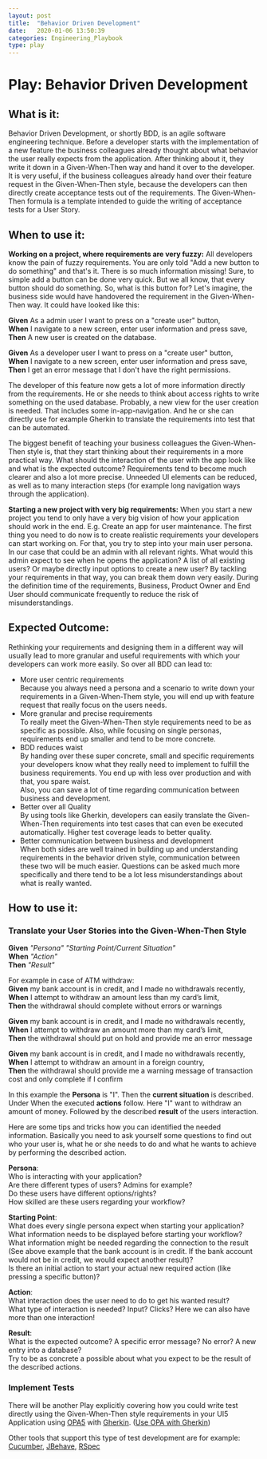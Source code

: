 ```yaml
---
layout: post
title:  "Behavior Driven Development"
date:   2020-01-06 13:50:39
categories: Engineering_Playbook
type: play
---
```



# Play: Behavior Driven Development

## What is it:

Behavior Driven Development, or shortly BDD, is an agile software engineering technique. Before a developer starts with the implementation of a new feature the business colleagues already thought about what behavior the user really expects from the application. After thinking about it, they write it down in a Given-When-Then way and hand it over to the developer. It is very useful, if the business colleagues already hand over their feature request in the Given-When-Then style, because the developers can then directly create acceptance tests out of the requirements. The Given-When-Then formula is a template intended to guide the writing of acceptance tests for a User Story.

## When to use it:

**Working on a project, where requirements are very fuzzy:** All developers know the pain of fuzzy requirements. You are only told "Add a new button to do something" and that's it. There is so much information missing! Sure, to simple add a button can be done very quick. But we all know, that every button should do something. So, what is this button for?
Let's imagine, the business side would have handovered the requirement in the Given-When-Then way. It could have looked like this:

**Given** As a admin user I want to press on a "create user" button,  
**When** I navigate to a new screen, enter user information and press save,  
**Then** A new user is created on the database.

**Given** As a developer user I want to press on a "create user" button,  
**When** I navigate to a new screen, enter user information and press save,  
**Then** I get an error message that I don't have the right permissions.

The developer of this feature now gets a lot of more information directly from the requirements. He or she needs to think about access rights to write something on the used database. Probably, a new view for the user creation is needed. That includes some in-app-navigation. And he or she can directly use for example Gherkin to translate the requirements into test that can be automated.

The biggest benefit of teaching your business colleagues the Given-When-Then style is, that they start thinking about their requirements in a more practical way. What should the interaction of the user with the app look like and what is the expected outcome? Requirements tend to become much clearer and also a lot more precise. Unneeded UI elements can be reduced, as well as to many interaction steps (for example long navigation ways through the application).

**Starting a new project with very big requirements:** When you start a new project you tend to only have a very big vision of how your application should work in the end. E.g. Create an app for user maintenance. The first thing you need to do now is to create realistic requirements your developers can start working on. For that, you try to step into your main user persona. In our case that could be an admin with all relevant rights. What would this admin expect to see when he opens the application? A list of all existing users? Or maybe directly input options to create a new user?
By tackling your requirements in that way, you can break them down very easily. During the definition time of the requirements, Business, Product Owner and End User should communicate frequently to reduce the risk of misunderstandings.



## Expected Outcome:

Rethinking your requirements and designing them in a different way will usually lead to more granular and useful requirements with which your developers can work more easily. So over all BDD can lead to:

- More user centric requirements  
Because you always need a persona and a scenario to write down your requirements in a Given-When-Them style, you will end up with feature request that really focus on the users needs.
- More granular and precise requirements  
To really meet the Given-When-Then style requirements need to be as specific as possible. Also, while focusing on single personas, requirements end up smaller and tend to be more concrete.
- BDD reduces waist  
By handing over these super concrete, small and specific requirements your developers know what they really need to implement to fulfill the business requirements. You end up with less over production and with that, you spare waist.  
Also, you can save a lot of time regarding communication between business and development.
- Better over all Quality  
By using tools like Gherkin, developers can easily translate the Given-When-Then requirements into test cases that can even be executed automatically. Higher test coverage leads to better quality.
- Better communication between business and development  
When both sides are well trained in building up and understanding requirements in the behavior driven style, communication between these two will be much easier. Questions can be asked much more specifically and there tend to be a lot less misunderstandings about what is really wanted.



## How to use it:

### Translate your User Stories into the Given-When-Then Style

**Given** *"Persona" "Starting Point/Current Situation"*  
**When** *"Action"*  
**Then** *"Result"*


For example in case of ATM withdraw:  
**Given** my bank account is in credit, and I made no withdrawals recently,  
**When**  I attempt to withdraw an amount less than my card’s limit,  
**Then** the withdrawal should complete without errors or warnings  

**Given** my bank account is in credit, and I made no withdrawals recently,    
**When**  I attempt to withdraw an amount more than my card’s limit,    
**Then** the withdrawal should put on hold and provide me an error message  

**Given** my bank account is in credit, and I made no withdrawals recently,  
**When**  I attempt to withdraw an amount in a foreign country,  
**Then** the withdrawal should provide me a warning message of transaction cost and only complete if I confirm  

In this example the **Persona** is "I". Then the **current situation** is described. Under When the executed **actions** follow. Here "I" want to withdraw an amount of money. Followed by the described **result** of the users interaction.

Here are some tips and tricks how you can identified the needed information. Basically you need to ask yourself some questions to find out who your user is, what he or she needs to do and what he wants to achieve by performing the described action.

**Persona**:    
Who is interacting with your application?  
Are there different types of users? Admins for example?  
Do these users have different options/rights?  
How skilled are these users regarding your workflow? 

**Starting Point**:  
What does every single persona expect when starting your application?  
What information needs to be displayed before starting your workflow?  
What information might be needed regarding the connection to the result (See above example that the bank account is in credit. If the bank account would not be in credit, we would expect another result)?   
Is there an initial action to start your actual new required action (like pressing a specific button)?  

**Action**:  
What interaction does the user need to do to get his wanted result?  
What type of interaction is needed? Input? Clicks? Here we can also have more than one interaction!

**Result**:  
What is the expected outcome? A specific error message? No error? A new entry into a database?  
Try to be as concrete a possible about what you expect to be the result of the described actions.
 
### Implement Tests

There will be another Play explicitly covering how you could write test directly using the Given-When-Then style requirements in your UI5 Application using [OPA5](https://sapui5.hana.ondemand.com/#/topic/2696ab50faad458f9b4027ec2f9b884d) with [Gherkin](https://cucumber.io/docs/gherkin/reference/). ([Use OPA with Gherkin](https://sapui5.hana.ondemand.com/#/topic/45ac9f19d9414b30b121c6e00f57433c))   
 
Other tools that support this type of test development are for example: [Cucumber](https://cucumber.io/), [JBehave](https://jbehave.org/), [RSpec](https://rspec.info/)
